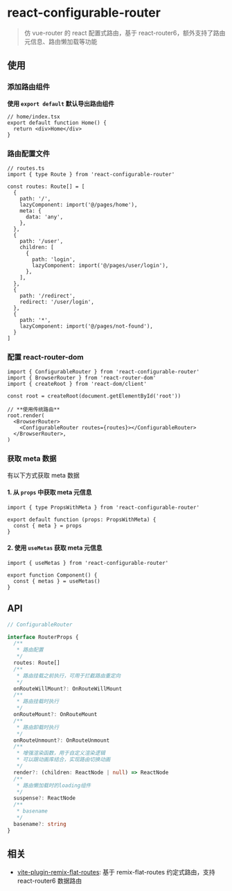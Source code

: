 # react-configurable-router

> 仿 vue-router 的 react 配置式路由，基于 react-router6，额外支持了路由元信息、路由懒加载等功能

## 使用

### 添加路由组件

**使用 `export default` 默认导出路由组件**

```tsx
// home/index.tsx
export default function Home() {
  return <div>Home</div>
}
```

### 路由配置文件

```tsx
// routes.ts
import { type Route } from 'react-configurable-router'

const routes: Route[] = [
  {
    path: '/',
    lazyComponent: import('@/pages/home'),
    meta: {
      data: 'any',
    },
  },
  {
    path: '/user',
    children: [
      {
        path: 'login',
        lazyComponent: import('@/pages/user/login'),
      },
    ],
  },
  {
    path: '/redirect',
    redirect: '/user/login',
  },
  {
    path: '*',
    lazyComponent: import('@/pages/not-found'),
  }
]
```

### 配置 react-router-dom

```tsx
import { ConfigurableRouter } from 'react-configurable-router'
import { BrowserRouter } from 'react-router-dom'
import { createRoot } from 'react-dom/client'

const root = createRoot(document.getElementById('root'))

// **使用传统路由**
root.render(
  <BrowserRouter>
    <ConfigurableRouter routes={routes}></ConfigurableRouter>
  </BrowserRouter>,
)
```

### 获取 meta 数据

有以下方式获取 meta 数据

#### 1. 从 `props` 中获取 meta 元信息

```tsx
import { type PropsWithMeta } from 'react-configurable-router'

export default function (props: PropsWithMeta) {
  const { meta } = props
}
```

#### 2. 使用 `useMetas` 获取 meta 元信息

```tsx
import { useMetas } from 'react-configurable-router'

export function Component() {
  const { metas } = useMetas()
}
```

## API

```ts
// ConfigurableRouter

interface RouterProps {
  /**
   * 路由配置
   */
  routes: Route[]
  /**
   * 路由挂载之前执行，可用于拦截路由重定向
   */
  onRouteWillMount?: OnRouteWillMount
  /**
   * 路由挂载时执行
   */
  onRouteMount?: OnRouteMount
  /**
   * 路由卸载时执行
   */
  onRouteUnmount?: OnRouteUnmount
  /**
   * 增强渲染函数，用于自定义渲染逻辑
   * 可以跟动画库结合，实现路由切换动画
   */
  render?: (children: ReactNode | null) => ReactNode
  /**
   * 路由懒加载时的loading组件
   */
  suspense?: ReactNode
  /**
   * basename
   */
  basename?: string
}
```

## 相关

- [vite-plugin-remix-flat-routes](https://github.com/hemengke1997/vite-plugin-remix-flat-routes): 基于 remix-flat-routes 约定式路由，支持 react-router6 数据路由
